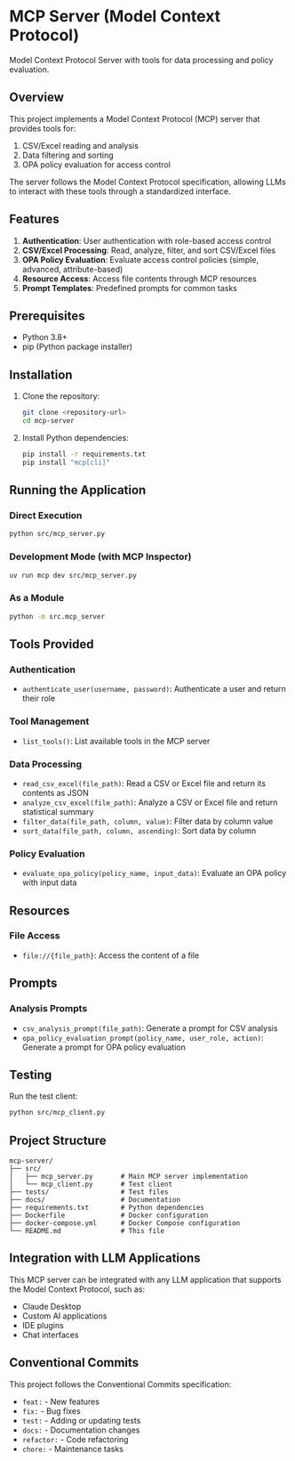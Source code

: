 # MCP Server (Model Context Protocol)

Model Context Protocol Server with tools for data processing and policy evaluation.

## Overview

This project implements a Model Context Protocol (MCP) server that provides tools for:
1. CSV/Excel reading and analysis
2. Data filtering and sorting
3. OPA policy evaluation for access control

The server follows the Model Context Protocol specification, allowing LLMs to interact with these tools through a standardized interface.

## Features

1. **Authentication**: User authentication with role-based access control
2. **CSV/Excel Processing**: Read, analyze, filter, and sort CSV/Excel files
3. **OPA Policy Evaluation**: Evaluate access control policies (simple, advanced, attribute-based)
4. **Resource Access**: Access file contents through MCP resources
5. **Prompt Templates**: Predefined prompts for common tasks

## Prerequisites

- Python 3.8+
- pip (Python package installer)

## Installation

1. Clone the repository:
   ```bash
   git clone <repository-url>
   cd mcp-server
   ```

2. Install Python dependencies:
   ```bash
   pip install -r requirements.txt
   pip install "mcp[cli]"
   ```

## Running the Application

### Direct Execution
```bash
python src/mcp_server.py
```

### Development Mode (with MCP Inspector)
```bash
uv run mcp dev src/mcp_server.py
```

### As a Module
```bash
python -m src.mcp_server
```

## Tools Provided

### Authentication
- `authenticate_user(username, password)`: Authenticate a user and return their role

### Tool Management
- `list_tools()`: List available tools in the MCP server

### Data Processing
- `read_csv_excel(file_path)`: Read a CSV or Excel file and return its contents as JSON
- `analyze_csv_excel(file_path)`: Analyze a CSV or Excel file and return statistical summary
- `filter_data(file_path, column, value)`: Filter data by column value
- `sort_data(file_path, column, ascending)`: Sort data by column

### Policy Evaluation
- `evaluate_opa_policy(policy_name, input_data)`: Evaluate an OPA policy with input data

## Resources

### File Access
- `file://{file_path}`: Access the content of a file

## Prompts

### Analysis Prompts
- `csv_analysis_prompt(file_path)`: Generate a prompt for CSV analysis
- `opa_policy_evaluation_prompt(policy_name, user_role, action)`: Generate a prompt for OPA policy evaluation

## Testing

Run the test client:
```bash
python src/mcp_client.py
```

## Project Structure

```
mcp-server/
├── src/
│   ├── mcp_server.py       # Main MCP server implementation
│   └── mcp_client.py       # Test client
├── tests/                  # Test files
├── docs/                   # Documentation
├── requirements.txt        # Python dependencies
├── Dockerfile              # Docker configuration
├── docker-compose.yml      # Docker Compose configuration
└── README.md               # This file
```

## Integration with LLM Applications

This MCP server can be integrated with any LLM application that supports the Model Context Protocol, such as:
- Claude Desktop
- Custom AI applications
- IDE plugins
- Chat interfaces

## Conventional Commits

This project follows the Conventional Commits specification:
- `feat:` - New features
- `fix:` - Bug fixes
- `test:` - Adding or updating tests
- `docs:` - Documentation changes
- `refactor:` - Code refactoring
- `chore:` - Maintenance tasks